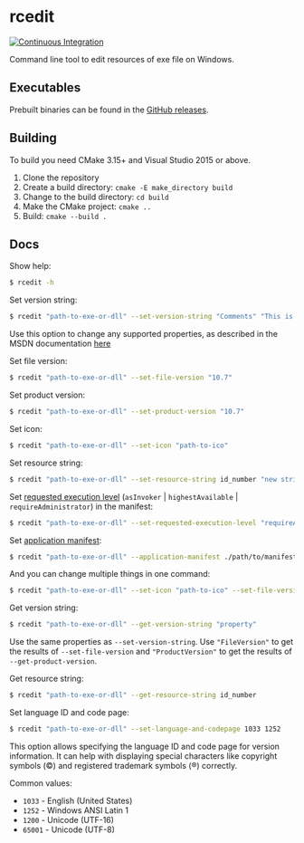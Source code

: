 # rcedit

[![Continuous Integration](https://github.com/electron/rcedit/actions/workflows/ci.yml/badge.svg)](https://github.com/electron/rcedit/actions/workflows/ci.yml)

Command line tool to edit resources of exe file on Windows.

## Executables

Prebuilt binaries can be found in the [GitHub releases](https://github.com/electron/rcedit/releases).

## Building

To build you need CMake 3.15+ and Visual Studio 2015 or above.

1. Clone the repository
2. Create a build directory: `cmake -E make_directory build`
3. Change to the build directory: `cd build`
4. Make the CMake project: `cmake ..`
5. Build: `cmake --build .`

## Docs

Show help:

```bash
$ rcedit -h
```

Set version string:

```bash
$ rcedit "path-to-exe-or-dll" --set-version-string "Comments" "This is an exe"
```

Use this option to change any supported properties, as described in the MSDN documentation [here](https://msdn.microsoft.com/en-us/library/windows/desktop/aa381058(v=vs.85).aspx)

Set file version:

```bash
$ rcedit "path-to-exe-or-dll" --set-file-version "10.7"
```

Set product version:

```bash
$ rcedit "path-to-exe-or-dll" --set-product-version "10.7"
```

Set icon:

```bash
$ rcedit "path-to-exe-or-dll" --set-icon "path-to-ico"
```

Set resource string:

```bash
$ rcedit "path-to-exe-or-dll" --set-resource-string id_number "new string value"
```

Set [requested execution level](https://msdn.microsoft.com/en-us/library/6ad1fshk.aspx#Anchor_9) (`asInvoker` | `highestAvailable` | `requireAdministrator`) in the manifest:

```bash
$ rcedit "path-to-exe-or-dll" --set-requested-execution-level "requireAdministrator"
```

Set [application manifest](https://msdn.microsoft.com/en-us/library/windows/desktop/aa374191.aspx):

```bash
$ rcedit "path-to-exe-or-dll" --application-manifest ./path/to/manifest/file
```

And you can change multiple things in one command:

```bash
$ rcedit "path-to-exe-or-dll" --set-icon "path-to-ico" --set-file-version "10.7"
```

Get version string:

```bash
$ rcedit "path-to-exe-or-dll" --get-version-string "property"
```

Use the same properties as `--set-version-string`. Use `"FileVersion"` to get the results of `--set-file-version` and `"ProductVersion"` to get the results of `--get-product-version`.

Get resource string:

```bash
$ rcedit "path-to-exe-or-dll" --get-resource-string id_number
```

Set language ID and code page:

```bash
$ rcedit "path-to-exe-or-dll" --set-language-and-codepage 1033 1252
```

This option allows specifying the language ID and code page for version information. It can help with displaying special characters like copyright symbols (©) and registered trademark symbols (®) correctly.

Common values:
- `1033` - English (United States)
- `1252` - Windows ANSI Latin 1
- `1200` - Unicode (UTF-16)
- `65001` - Unicode (UTF-8)